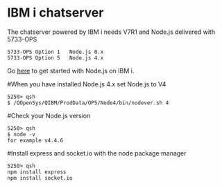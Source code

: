 # IBM i chatserver

The chatserver powered by IBM i needs V7R1 and Node.js delivered with 5733-OPS
```
5733-OPS Option 1 	Node.js 0.x
5733-OPS Option 5 	Node.js 4.x
```
Go [here](https://www.ibm.com/developerworks/community/wikis/home?lang=en#!/wiki/IBM%20i%20Technology%20Updates/page/Node.js) to get started with Node.js on IBM i.

#When you have installed Node.js 4.x set Node.js to V4

```
5250> qsh
$ /QOpenSys/QIBM/ProdData/OPS/Node4/bin/nodever.sh 4
```

#Check your Node.js version

```
5250> qsh
$ node -v
for example v4.4.6  
```

#Install express and socket.io with the node package manager

```
5250> qsh
npm install express
npm install socket.io 
```
